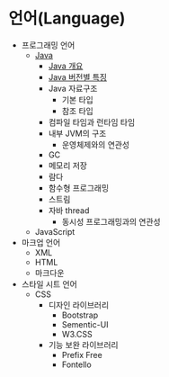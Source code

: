 # 언어(Language)

- 프로그래밍 언어
  - [Java](./Java/)
    - [Java 개요](./contents/Java-Overview.md)
    - [Java 버전별 특징](./contents/Java-feature-by-version.md)
    - Java 자료구조
      - 기본 타입
      - 참조 타입
    - 컴파일 타임과 런타임 타임
    - 내부 JVM의 구조
      - 운영체제와의 연관성
    - GC
    - 메모리 저장
    - 람다
    - 함수형 프로그래밍
    - 스트림
    - 자바 thread
      - 동시성 프로그래밍과의 연관성
  - JavaScript
- 마크업 언어
  - XML
  - HTML
  - 마크다운
- 스타일 시트 언어
  - CSS
    - 디자인 라이브러리
      - Bootstrap
      - Sementic-UI
      - W3.CSS
    - 기능 보완 라이브러리
      - Prefix Free
      - Fontello
